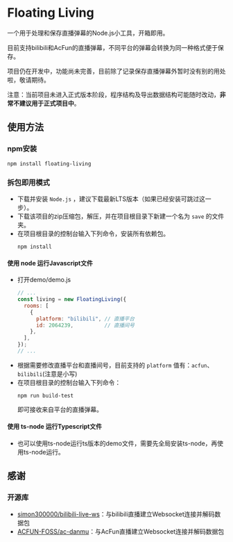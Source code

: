 # Floating Living
一个用于处理和保存直播弹幕的Node.js小工具，开箱即用。

目前支持bilibili和AcFun的直播弹幕，不同平台的弹幕会转换为同一种格式便于保存。

项目仍在开发中，功能尚未完善，目前除了记录保存直播弹幕外暂时没有别的用处啦，敬请期待。

注意：当前项目未进入正式版本阶段，程序结构及导出数据结构可能随时改动，**非常不建议用于正式项目中**。

## 使用方法
### npm安装
```
npm install floating-living
```

### 拆包即用模式
* 下载并安装 `Node.js` ，建议下载最新LTS版本（如果已经安装可跳过这一步）。
* 下载该项目的zip压缩包，解压，并在项目根目录下新建一个名为 `save` 的文件夹。
* 在项目根目录的控制台输入下列命令，安装所有依赖包。
  ```
  npm install
  ```
#### 使用 node 运行Javascript文件
* 打开demo/demo.js
  ``` javascript
  // ...
  const living = new FloatingLiving({
    rooms: [
      {
        platform: "bilibili", // 直播平台
        id: 2064239,          // 直播间号
      },
    ],
  });
  // ...
  ```
* 根据需要修改直播平台和直播间号，目前支持的 `platform` 值有：`acfun`、`bilibili`(注意是小写)
* 在项目根目录的控制台输入下列命令：
  ```
  npm run build-test
  ```
  即可接收来自平台的直播弹幕。
#### 使用 ts-node 运行Typescript文件
* 也可以使用ts-node运行ts版本的demo文件，需要先全局安装ts-node，再使用ts-node运行。

## 感谢
### 开源库
* [simon300000/bilibili-live-ws](https://github.com/simon300000/bilibili-live-ws/)：与bilibili直播建立Websocket连接并解码数据包
* [ACFUN-FOSS/ac-danmu](https://github.com/ACFUN-FOSS/ac-danmu.js)：与AcFun直播建立Websocket连接并解码数据包

